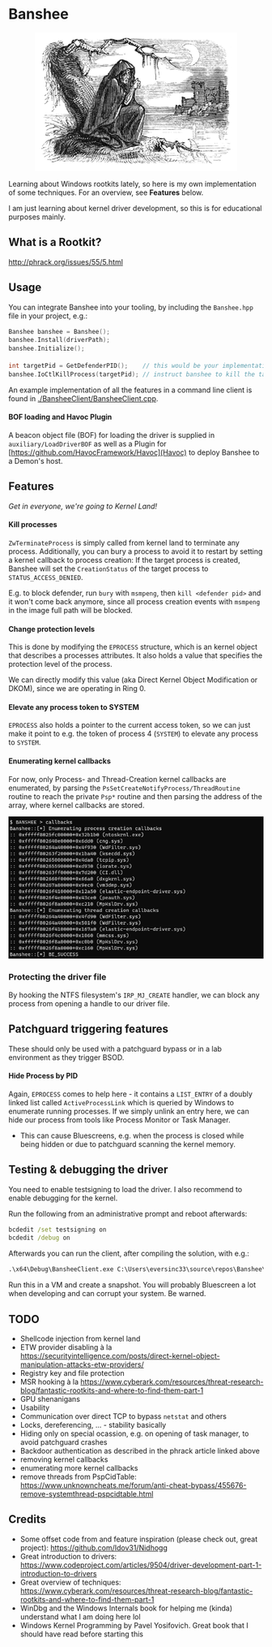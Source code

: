 # Banshee

<p align="center">
<img src="./img/Banshee.jpg" alt="Banshee" width="400" />
</p>

Learning about Windows rootkits lately, so here is my own implementation of some techniques. For an overview, see **Features** below.

I am just learning about kernel driver development, so this is for educational purposes mainly.

## What is a Rootkit?

http://phrack.org/issues/55/5.html

## Usage

You can integrate Banshee into your tooling, by including the `Banshee.hpp` file in your project, e.g.:

```c++
Banshee banshee = Banshee();
banshee.Install(driverPath);
banshee.Initialize();

int targetPid = GetDefenderPID();    // this would be your implementation
banshee.IoCtlKillProcess(targetPid); // instruct banshee to kill the targetprocess
```

An example implementation of all the features in a command line client is found in [./BansheeClient/BansheeClient.cpp](./BansheeClient/BansheeClient.cpp).

#### BOF loading and Havoc Plugin

A beacon object file (BOF) for loading the driver is supplied in `auxiliary/LoadDriverBOF` as well as a Plugin for [https://github.com/HavocFramework/Havoc](Havoc) to deploy Banshee to a Demon's host.

## Features

*Get in everyone, we're going to Kernel Land!*

#### Kill processes

`ZwTerminateProcess` is simply called from kernel land to terminate any process. Additionally, you can bury a process to avoid it to restart by setting a kernel callback to process creation: If the target process is created, Banshee will set the `CreationStatus` of the target process to `STATUS_ACCESS_DENIED`.

E.g. to block defender, run `bury` with `msmpeng`, then `kill <defender pid>` and it won't come back anymore, since all process creation events with `msmpeng` in the image full path will be blocked.

#### Change protection levels

This is done by modifying the `EPROCESS` structure, which is an kernel object that describes a processes attributes. It also holds a value that specifies the protection level of the process. 

We can directly modify this value (aka Direct Kernel Object Modification or DKOM), since we are operating in Ring 0.

#### Elevate any process token to SYSTEM

`EPROCESS` also holds a pointer to the current access token, so we can just make it point to e.g. the token of process 4 (`SYSTEM`) to elevate any process to `SYSTEM`.

#### Enumerating kernel callbacks

For now, only Process- and Thread-Creation kernel callbacks are enumerated, by parsing the `PsSetCreateNotifyProcess/ThreadRoutine` routine to reach the private `Psp*` routine and then parsing the address of the array, where kernel callbacks are stored.

![](./img/Callbacks.png)

### Protecting the driver file 

By hooking the NTFS filesystem's `IRP_MJ_CREATE` handler, we can block any process from opening a handle to our driver file.

## Patchguard triggering features

These should only be used with a patchguard bypass or in a lab environment as they trigger BSOD.

#### Hide Process by PID

Again, `EPROCESS` comes to help here - it contains a `LIST_ENTRY` of a doubly linked list called `ActiveProcessLink` which is queried by Windows to enumerate running processes. If we simply unlink an entry here, we can hide our process from tools like Process Monitor or Task Manager.

* This can cause Bluescreens, e.g. when the process is closed while being hidden or due to patchguard scanning the kernel memory.

## Testing & debugging the driver

You need to enable testsigning to load the driver. I also recommend to enable debugging for the kernel.

Run the following from an administrative prompt and reboot afterwards:

```cmd
bcdedit /set testsigning on
bcdedit /debug on
```

Afterwards you can run the client, after compiling the solution, with e.g.:

```cmd
.\x64\Debug\BansheeClient.exe C:\Users\eversinc33\source\repos\Banshee\x64\Debug\Banshee.sys
```

Run this in a VM and create a snapshot. You will probably Bluescreen a lot when developing and can corrupt your system. Be warned.

## TODO 

* Shellcode injection from kernel land
* ETW provider disabling à la https://securityintelligence.com/posts/direct-kernel-object-manipulation-attacks-etw-providers/
* Registry key and file protection
* MSR hooking à la https://www.cyberark.com/resources/threat-research-blog/fantastic-rootkits-and-where-to-find-them-part-1
* GPU shenanigans
* Usability
* Communication over direct TCP to bypass `netstat` and others
* Locks, dereferencing, ... - stability basically
* Hiding only on special ocassion, e.g. on opening of task manager, to avoid patchguard crashes
* Backdoor authentication as described in the phrack article linked above
* removing kernel callbacks
* enumerating more kernel callbacks
* remove threads from PspCidTable: https://www.unknowncheats.me/forum/anti-cheat-bypass/455676-remove-systemthread-pspcidtable.html

## Credits

* Some offset code from and feature inspiration (please check out, great project): https://github.com/Idov31/Nidhogg
* Great introduction to drivers: https://www.codeproject.com/articles/9504/driver-development-part-1-introduction-to-drivers
* Great overview of techniques: https://www.cyberark.com/resources/threat-research-blog/fantastic-rootkits-and-where-to-find-them-part-1
* WinDbg and the Windows Internals book for helping me (kinda) understand what I am doing here lol
* Windows Kernel Programming by Pavel Yosifovich. Great book that I should have read before starting this
